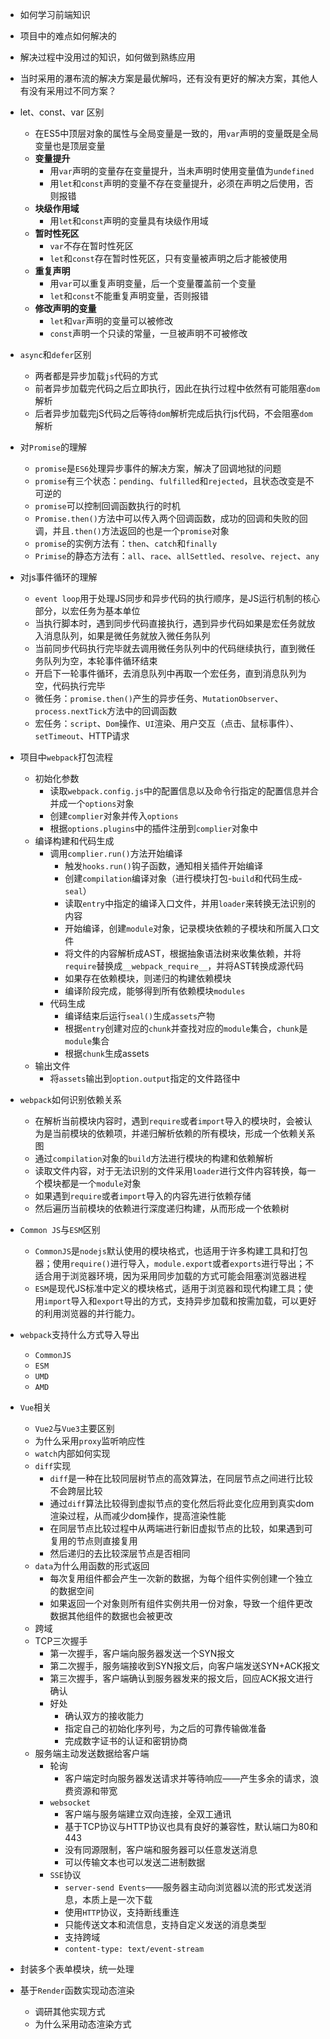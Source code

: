 * 如何学习前端知识
* 项目中的难点如何解决的
* 解决过程中没用过的知识，如何做到熟练应用
* 当时采用的瀑布流的解决方案是最优解吗，还有没有更好的解决方案，其他人有没有采用过不同方案？
* let、const、var 区别
  * 在ES5中顶层对象的属性与全局变量是一致的，用`var`声明的变量既是全局变量也是顶层变量
  * **变量提升**
    * 用`var`声明的变量存在变量提升，当未声明时使用变量值为`undefined`
    * 用`let`和`const`声明的变量不存在变量提升，必须在声明之后使用，否则报错
  * **块级作用域**
    * 用`let`和`const`声明的变量具有块级作用域
  * **暂时性死区**
    * `var`不存在暂时性死区
    * `let`和`const`存在暂时性死区，只有变量被声明之后才能被使用
  * **重复声明**
    * 用`var`可以重复声明变量，后一个变量覆盖前一个变量
    * `let`和`const`不能重复声明变量，否则报错
  * **修改声明的变量**
    * `let`和`var`声明的变量可以被修改
    * `const`声明一个只读的常量，一旦被声明不可被修改
* `async`和`defer`区别
  * 两者都是异步加载`js`代码的方式
  * 前者异步加载完代码之后立即执行，因此在执行过程中依然有可能阻塞`dom`解析
  * 后者异步加载完jS代码之后等待`dom`解析完成后执行js代码，不会阻塞`dom`解析
* 对`Promise`的理解
  * `promise`是`ES6`处理异步事件的解决方案，解决了回调地狱的问题
  * `promise`有三个状态：`pending`、`fulfilled`和`rejected`，且状态改变是不可逆的
  * `promise`可以控制回调函数执行的时机
  * `Promise.then()`方法中可以传入两个回调函数，成功的回调和失败的回调，并且`.then()`方法返回的也是一个`promise`对象
  * `promise`的实例方法有：`then`、`catch`和`finally`
  * `Primise`的静态方法有：`all`、`race`、`allSettled`、`resolve`、`reject`、`any`
* 对js事件循环的理解
  * `event loop`用于处理JS同步和异步代码的执行顺序，是JS运行机制的核心部分，以宏任务为基本单位
  * 当执行脚本时，遇到同步代码直接执行，遇到异步代码如果是宏任务就放入消息队列，如果是微任务就放入微任务队列
  * 当前同步代码执行完毕就去调用微任务队列中的代码继续执行，直到微任务队列为空，本轮事件循环结束
  * 开启下一轮事件循环，去消息队列中再取一个宏任务，直到消息队列为空，代码执行完毕
  * 微任务：`promise.then()`产生的异步任务、`MutationObserver`、`process.nextTick`方法中的回调函数
  * 宏任务：`script`、`Dom`操作、`UI`渲染、用户交互（点击、鼠标事件）、`setTimeout`、HTTP请求

* 项目中`webpack`打包流程
  * 初始化参数
    - 读取`webpack.config.js`中的配置信息以及命令行指定的配置信息并合并成一个`options`对象
    - 创建`complier`对象并传入`options`
    - 根据`options.plugins`中的插件注册到`complier`对象中
  * 编译构建和代码生成
    - 调用`complier.run()`方法开始编译
      - 触发`hooks.run()`钩子函数，通知相关插件开始编译
      - 创建`compilation`编译对象（进行模块打包-`build`和代码生成-`seal`）
      - 读取`entry`中指定的编译入口文件，并用`loader`来转换无法识别的内容
      - 开始编译，创建`module`对象，记录模块依赖的子模块和所属入口文件
      - 将文件的内容解析成AST，根据抽象语法树来收集依赖，并将`require`替换成`__webpack_require__`，并将AST转换成源代码
      - 如果存在依赖模块，则递归的构建依赖模块
      - 编译阶段完成，能够得到所有依赖模块`modules`
    - 代码生成
      - 编译结束后运行`seal()`生成`assets`产物
      - 根据`entry`创建对应的`chunk`并查找对应的`module`集合，`chunk`是`module`集合
      - 根据`chunk`生成assets
  * 输出文件
    - 将`assets`输出到`option.output`指定的文件路径中

* `webpack`如何识别依赖关系
  * 在解析当前模块内容时，遇到`require`或者`import`导入的模块时，会被认为是当前模块的依赖项，并递归解析依赖的所有模块，形成一个依赖关系图
  * 通过`compilation`对象的`build`方法进行模块的构建和依赖解析
  * 读取文件内容，对于无法识别的文件采用`loader`进行文件内容转换，每一个模块都是一个`module`对象
  * 如果遇到`require`或者`import`导入的内容先进行依赖存储
  * 然后遍历当前模块的依赖进行深度递归构建，从而形成一个依赖树

* `Common JS`与`ESM`区别
  * `CommonJS`是`nodejs`默认使用的模块格式，也适用于许多构建工具和打包器；使用`require()`进行导入，`module.export`或者`exports`进行导出；不适合用于浏览器环境，因为采用同步加载的方式可能会阻塞浏览器进程
  * `ESM`是现代JS标准中定义的模块格式，适用于浏览器和现代构建工具；使用`import`导入和`export`导出的方式，支持异步加载和按需加载，可以更好的利用浏览器的并行能力。
  
* `webpack`支持什么方式导入导出
  * `CommonJS` 
  * `ESM`
  * `UMD`
  * `AMD`
* `Vue`相关
  * `Vue2`与`Vue3`主要区别
  * 为什么采用`proxy`监听响应性
  * `watch`内部如何实现
  * `diff`实现
    * `diff`是一种在比较同层树节点的高效算法，在同层节点之间进行比较不会跨层比较
    * 通过`diff`算法比较得到虚拟节点的变化然后将此变化应用到真实dom渲染过程，从而减少dom操作，提高渲染性能
    * 在同层节点比较过程中从两端进行新旧虚拟节点的比较，如果遇到可复用的节点则直接复用
    * 然后递归的去比较深层节点是否相同
  * `data`为什么用函数的形式返回
    * 每次复用组件都会产生一次新的数据，为每个组件实例创建一个独立的数据空间
    * 如果返回一个对象则所有组件实例共用一份对象，导致一个组件更改数据其他组件的数据也会被更改
  * 跨域
  * TCP三次握手
    * 第一次握手，客户端向服务器发送一个SYN报文
    * 第二次握手，服务端接收到SYN报文后，向客户端发送SYN+ACK报文
    * 第三次握手，客户端确认到服务器发来的报文后，回应ACK报文进行确认
    * 好处
      * 确认双方的接收能力
      * 指定自己的初始化序列号，为之后的可靠传输做准备
      * 完成数字证书的认证和密钥协商
  * 服务端主动发送数据给客户端
    * 轮询
      * 客户端定时向服务器发送请求并等待响应——产生多余的请求，浪费资源和带宽
    * `websocket`
      * 客户端与服务端建立双向连接，全双工通讯
      * 基于TCP协议与HTTP协议也具有良好的兼容性，默认端口为80和443
      * 没有同源限制，客户端和服务器可以任意发送消息
      * 可以传输文本也可以发送二进制数据
    * `SSE`协议
      * `server-send Events`——服务器主动向浏览器以流的形式发送消息，本质上是一次下载
      * 使用`HTTP`协议，支持断线重连
      * 只能传送文本和流信息，支持自定义发送的消息类型
      * 支持跨域
      * `content-type: text/event-stream`
  
* 封装多个表单模块，统一处理
* 基于`Render`函数实现动态渲染
  * 调研其他实现方式
  * 为什么采用动态渲染方式